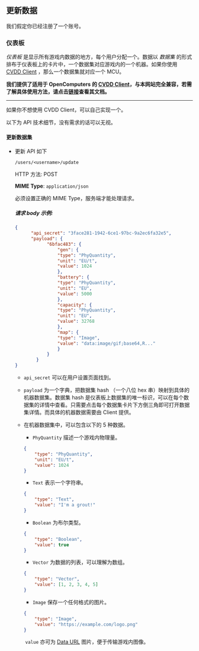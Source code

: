 ## 更新数据

我们假定你已经注册了一个账号。

### 仪表板

*仪表板* 是显示所有游戏内数据的地方，每个用户分配一个。数据以 *数据集* 的形式排布于仪表板上的卡片中，一个数据集对应游戏内的一个机器。如果你使用  [CVDD Client](https://github.com/JackyWangMislantiaJnirvana/CVIngameDataDisplay/blob/master/README.md) ，那么一个数据集就对应一个 MCU。

**我们提供了适用于 OpenComputers 的 [CVDD Client](https://github.com/JackyWangMislantiaJnirvana/CVIngameDataDisplay/blob/master/README.md)，与本网站完全兼容，若需了解具体使用方法，请点击[链接](https://github.com/JackyWangMislantiaJnirvana/CVIngameDataDisplay/blob/master/README.md)查看其文档。**

<hr/>
如果你不想使用 CVDD Client，可以自己实现一个。

以下为 API 技术细节，没有需求的话可以无视。

#### 更新数据集
- 更新 API 如下

  `/users/<username>/update`

  HTTP 方法: POST
  
  **MIME Type**: `application/json`
  
  必须设置正确的 MIME Type，服务端才能处理请求。
  
  ##### 请求 body 示例:
  
  ```json
  {
      	"api_secret": "3face281-1942-6ce1-97bc-9a2ec6fa32e5",
      	"payload": {
              "6bfac483": {
                  "gen": {
                  "type": "PhyQuantity",
                  "unit": "EU/t",
                  "value": 1024
                  },
                  "battery": {
                  "type": "PhyQuantity",
                  "unit": "EU",
                  "value": 5000
                  },
                  "capacity": {
                  "type": "PhyQuantity",
                  "unit": "EU",
                  "value": 32768
                  },
                  "map": {
                  "type": "Image",
                  "value": "data:image/gif;base64,R..."
                  }
              }
          }
  }
  
  ```
  
  - `api_secret` 可以在用户设置页面找到。
  
  - `payload` 为一个字典，把数据集 hash （一个八位 hex 串）映射到具体的机器数据集。数据集 hash 是仪表板上数据集的唯一标识，可以在每个数据集的详情中查看。只需要点击每个数据集卡片下方倒三角即可打开数据集详情。而具体的机器数据需要由 Client 提供。
  
  - 在机器数据集中，可以包含以下的 5 种数据。
  
    - `PhyQuantity` 描述一个游戏内物理量。
  
    ```json
    {
        "type": "PhyQuantity",
        "unit": "EU/t",
        "value": 1024
    }
    ```
  
    - `Text` 表示一个字符串。
  
    ```json
    {
    	"type": "Text",
    	"value": "I'm a grout!"
    }
    ```
  
    - `Boolean` 为布尔类型。
  
    ```json
    {
    	"type": "Boolean",
    	"value": true
    }
    ```
  
    - `Vector` 为数据的列表，可以理解为数组。
  
    ```json
    {
    	"type": "Vector",
    	"value": [1, 2, 3, 4, 5]
    }
    ```
  
    - `Image` 保存一个任何格式的图片。
  
    ```json
    {
    	"type": "Image",
    	"value": "https://example.com/logo.png"
    }
    ```
  
    ​	`value` 亦可为 [Data URL](https://developer.mozilla.org/zh-CN/docs/Web/HTTP/Basics_of_HTTP/Data_URIs) 图片，便于传输游戏内图像。

